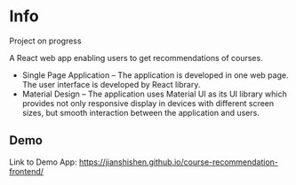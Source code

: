 # Info

Project on progress

A React web app enabling users to get recommendations of courses.
- Single Page Application – The application is developed in one web page. The user interface is developed by React library.
- Material Design – The application uses Material UI as its UI library which provides not only responsive display in devices with different screen sizes, but smooth interaction between the application and users.
## Demo
Link to Demo App: https://jianshishen.github.io/course-recommendation-frontend/
